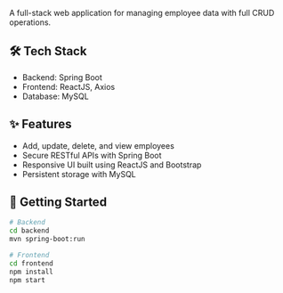 A full-stack web application for managing employee data with full CRUD operations.

## 🛠️ Tech Stack
- Backend: Spring Boot
- Frontend: ReactJS, Axios
- Database: MySQL

## ✨ Features
- Add, update, delete, and view employees
- Secure RESTful APIs with Spring Boot
- Responsive UI built using ReactJS and Bootstrap
- Persistent storage with MySQL

## 🚀 Getting Started
```bash
# Backend
cd backend
mvn spring-boot:run

# Frontend
cd frontend
npm install
npm start
